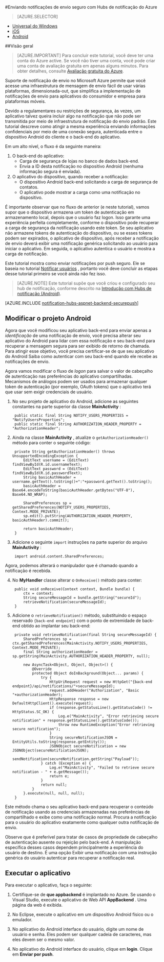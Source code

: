 <properties
    pageTitle="Enviando notificações de envio seguro com Hubs de notificação do Azure"
    description="Saiba como enviar notificações por push seguro para um aplicativo do Android do Azure. Exemplos de código escritos em Java e c#."
    documentationCenter="android"
    keywords="notificação, as notificações de envio por push push mensagens, notificações por push android"
    authors="ysxu"
    manager="erikre"
    editor=""
    services="notification-hubs"/>

<tags
    ms.service="notification-hubs"
    ms.workload="mobile"
    ms.tgt_pltfrm="android"
    ms.devlang="java"
    ms.topic="article"
    ms.date="06/29/2016" 
    ms.author="yuaxu"/>

#<a name="sending-secure-push-notifications-with-azure-notification-hubs"></a>Enviando notificações de envio seguro com Hubs de notificação do Azure

> [AZURE.SELECTOR]
- [Universal do Windows](notification-hubs-aspnet-backend-windows-dotnet-wns-secure-push-notification.md)
- [iOS](notification-hubs-aspnet-backend-ios-push-apple-apns-secure-notification.md)
- [Android](notification-hubs-aspnet-backend-android-secure-google-gcm-push-notification.md)

##<a name="overview"></a>Visão geral

> [AZURE.IMPORTANT] Para concluir este tutorial, você deve ter uma conta do Azure active. Se você não tiver uma conta, você pode criar uma conta de avaliação gratuita em apenas alguns minutos. Para obter detalhes, consulte [Avaliação gratuita do Azure](https://azure.microsoft.com/pricing/free-trial/?WT.mc_id=A643EE910&amp;returnurl=http%3A%2F%2Fazure.microsoft.com%2Fen-us%2Fdocumentation%2Farticles%2Fpartner-xamarin-notification-hubs-ios-get-started).

Suporte de notificação de envio no Microsoft Azure permite que você acesse uma infraestrutura de mensagem de envio fácil de usar várias plataformas, dimensionada-out, que simplifica a implementação de notificações de envio para aplicativos do consumidor e empresa para plataformas móveis.

Devido a regulamentares ou restrições de segurança, às vezes, um aplicativo talvez queira incluir algo na notificação que não pode ser transmitida por meio de infraestrutura de notificação do envio padrão. Este tutorial descreve como atingir a mesma experiência enviando informações confidenciais por meio de uma conexão segura, autenticada entre o dispositivo Android do cliente e o back-end do aplicativo.

Em um alto nível, o fluxo é da seguinte maneira:

1. O back-end do aplicativo:
    - Carga de segurança de lojas no banco de dados back-end.
    - Envia a ID desta notificação no dispositivo Android (nenhuma informação segura é enviada).
2. O aplicativo do dispositivo, quando receber a notificação:
    - O dispositivo Android back-end solicitando a carga de segurança de contatos.
    - O aplicativo pode mostrar a carga como uma notificação no dispositivo.

É importante observar que no fluxo de anterior (e neste tutorial), vamos supor que o dispositivo armazena um token de autenticação em armazenamento local, depois que o usuário faz logon. Isso garante uma experiência perfeita completamente, conforme o dispositivo pode recuperar a carga de segurança da notificação usando este token. Se seu aplicativo não armazene tokens de autenticação do dispositivo, ou se esses tokens podem ser expirados, o aplicativo de dispositivo, após receber a notificação de envio deverá exibir uma notificação genérica solicitando ao usuário para iniciar o aplicativo. Em seguida, o aplicativo autentica o usuário e mostra a carga de notificação.

Este tutorial mostra como enviar notificações por push seguro. Ele se baseia no tutorial [Notificar usuários](notification-hubs-aspnet-backend-gcm-android-push-to-user-google-notification.md) , portanto você deve concluir as etapas desse tutorial primeiro se você ainda não fez isso.

> [AZURE.NOTE] Este tutorial supõe que você criou e configurado seu hub de notificação, conforme descrito na [Introdução com Hubs de notificação (Android)](notification-hubs-android-push-notification-google-gcm-get-started.md).

[AZURE.INCLUDE [notification-hubs-aspnet-backend-securepush](../../includes/notification-hubs-aspnet-backend-securepush.md)]

## <a name="modify-the-android-project"></a>Modificar o projeto Android

Agora que você modificou seu aplicativo back-end para enviar apenas a *identificação* de uma notificação de envio, você precisa alterar seu aplicativo do Android para lidar com essa notificação e seu back-end para recuperar a mensagem segura para ser exibido de retorno de chamada.
Para atingir esse objetivo, você precisa certificar-se de que seu aplicativo do Android Saiba como autenticar com seu back-end quando ele recebe as notificações de envio.

Agora vamos modificar o fluxo de *logon* para salvar o valor de cabeçalho de autenticação nas preferências do aplicativo compartilhadas. Mecanismos de análogos podem ser usados para armazenar qualquer token de autenticação (por exemplo, OAuth tokens) que o aplicativo terá que usar sem exigir credenciais de usuário.

1. No seu projeto de aplicativo do Android, adicione as seguintes constantes na parte superior da classe **MainActivity** :

        public static final String NOTIFY_USERS_PROPERTIES = "NotifyUsersProperties";
        public static final String AUTHORIZATION_HEADER_PROPERTY = "AuthorizationHeader";

2. Ainda na classe **MainActivity** , atualize o `getAuthorizationHeader()` método para conter o seguinte código:

        private String getAuthorizationHeader() throws UnsupportedEncodingException {
            EditText username = (EditText) findViewById(R.id.usernameText);
            EditText password = (EditText) findViewById(R.id.passwordText);
            String basicAuthHeader = username.getText().toString()+":"+password.getText().toString();
            basicAuthHeader = Base64.encodeToString(basicAuthHeader.getBytes("UTF-8"), Base64.NO_WRAP);

            SharedPreferences sp = getSharedPreferences(NOTIFY_USERS_PROPERTIES, Context.MODE_PRIVATE);
            sp.edit().putString(AUTHORIZATION_HEADER_PROPERTY, basicAuthHeader).commit();

            return basicAuthHeader;
        }

3. Adicione o seguinte `import` instruções na parte superior do arquivo **MainActivity** :

        import android.content.SharedPreferences;

Agora, podemos alterará o manipulador que é chamado quando a notificação é recebida.

4. No **MyHandler** classe alterar o `OnReceive()` método para conter:

        public void onReceive(Context context, Bundle bundle) {
            ctx = context;
            String secureMessageId = bundle.getString("secureId");
            retrieveNotification(secureMessageId);
        }

5. Adicione o `retrieveNotification()` método, substituindo o espaço reservado `{back-end endpoint}` com o ponto de extremidade de back-end obtido ao implantar seu back-end:

        private void retrieveNotification(final String secureMessageId) {
            SharedPreferences sp = ctx.getSharedPreferences(MainActivity.NOTIFY_USERS_PROPERTIES, Context.MODE_PRIVATE);
            final String authorizationHeader = sp.getString(MainActivity.AUTHORIZATION_HEADER_PROPERTY, null);

            new AsyncTask<Object, Object, Object>() {
                @Override
                protected Object doInBackground(Object... params) {
                    try {
                        HttpUriRequest request = new HttpGet("{back-end endpoint}/api/notifications/"+secureMessageId);
                        request.addHeader("Authorization", "Basic "+authorizationHeader);
                        HttpResponse response = new DefaultHttpClient().execute(request);
                        if (response.getStatusLine().getStatusCode() != HttpStatus.SC_OK) {
                            Log.e("MainActivity", "Error retrieving secure notification" + response.getStatusLine().getStatusCode());
                            throw new RuntimeException("Error retrieving secure notification");
                        }
                        String secureNotificationJSON = EntityUtils.toString(response.getEntity());
                        JSONObject secureNotification = new JSONObject(secureNotificationJSON);
                        sendNotification(secureNotification.getString("Payload"));
                    } catch (Exception e) {
                        Log.e("MainActivity", "Failed to retrieve secure notification - " + e.getMessage());
                        return e;
                    }
                    return null;
                }
            }.execute(null, null, null);
        }


Este método chama o seu aplicativo back-end para recuperar o conteúdo de notificação usando as credenciais armazenadas nas preferências de compartilhado e exibe como uma notificação normal. Procura a notificação para o usuário do aplicativo exatamente como qualquer outra notificação de envio.

Observe que é preferível para tratar de casos de propriedade de cabeçalho de autenticação ausente ou rejeição pelo back-end. A manipulação específica desses casos dependem principalmente a experiência do usuário de destino. É uma opção Exibir uma notificação com uma instrução genérica do usuário autenticar para recuperar a notificação real.

## <a name="run-the-application"></a>Executar o aplicativo

Para executar o aplicativo, faça o seguinte:

1. Certifique-se de **que appbackend** é implantado no Azure. Se usando o Visual Studio, execute o aplicativo de Web API **AppBackend** . Uma página da web é exibida.

2. No Eclipse, execute o aplicativo em um dispositivo Android físico ou o emulador.

3. No aplicativo do Android interface do usuário, digite um nome de usuário e senha. Eles podem ser qualquer cadeia de caracteres, mas eles devem ser o mesmo valor.

4. No aplicativo do Android interface do usuário, clique em **login**. Clique em **Enviar por push**.
